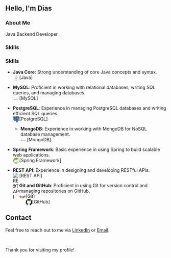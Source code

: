 ## Hello, I'm Dias 

### About Me
Java Backend Developer

### Skills 
<!-- Java Core: Strong understanding of core Java concepts and syntax. 
[img align="left" alt="Java" width="25px" src="https://raw.githubusercontent.com/github/explore/5b3600551e122a3277c2c5368af2ad5725ffa9a1/topics/java/java.png" /][Java]
Object-Oriented Programming (OOP): Experience in designing and developing applications using OOP principles.
MySQL: Proficient in working with relational databases, writing SQL queries, and managing databases.
[img align="left" alt="Java" width="25px" src="https://raw.githubusercontent.com/github/explore/5b3600551e122a3277c2c5368af2ad5725ffa9a1/topics/java/java.png" /][MySQL]
PostgreSQL: Experience in managing PostgreSQL databases and writing efficient SQL queries.
[img align="left" alt="Java" width="25px" src="https://raw.githubusercontent.com/github/explore/80688e429a7d4ef2fca1e82350fe8e3517d3494d/topics/postgresql/postgresql.png" /][PostgreSQL]
MongoDB: Experience with NoSQL databases like MongoDB for flexible schema designs.
[img align="left" alt="Java" width="25px" src="https://raw.githubusercontent.com/github/explore/80688e429a7d4ef2fca1e82350fe8e3517d3494d/topics/mongodb/mongodb.png" /][MongoDB]
Spring Framework: Basic experience in using Spring to build scalable web applications.
[img align="left" alt="Java" width="25px" src="https://raw.githubusercontent.com/github/explore/80688e429a7d4ef2fca1e82350fe8e3517d3494d/topics/spring-boot/spring-boot.png" /][Spring Framework]
REST API: Experience in designing and developing RESTful APIs.

Git and GitHub: Proficient in using Git for version control and managing repositories on GitHub.
[img align="left" alt="Java" width="25px" src="https://raw.githubusercontent.com/github/explore/9d47da057258d668c7dba9e9bb9cfcd45e2226e9/topics/git/git.png" /][Git]
[img align="left" alt="Java" width="25px" src="https://raw.githubusercontent.com/github/explore/89bdd9644f44d1b12180fd512b95574fe4c54617/topics/github-api/github-api.png" /][GitHub] -->

### Skills 
- **Java Core**: Strong understanding of core Java concepts and syntax.  
  <img align="left" alt="Java" width="20px" src="https://raw.githubusercontent.com/github/explore/5b3600551e122a3277c2c5368af2ad5725ffa9a1/topics/java/java.png" /> [Java]

- **MySQL**: Proficient in working with relational databases, writing SQL queries, and managing databases.  
  <img align="left" alt="MySQL" width="20px" src="https://raw.githubusercontent.com/github/explore/5b3600551e122a3277c2c5368af2ad5725ffa9a1/topics/mysql/mysql.png" /> [MySQL]

- **PostgreSQL**: Experience in managing PostgreSQL databases and writing efficient SQL queries.  
  <img align="left" alt="PostgreSQL" width="20px" src="https://raw.githubusercontent.com/github/explore/80688e429a7d4ef2fca1e82350fe8e3517d3494d/topics/postgresql/postgresql.png" /> [PostgreSQL]

  - **MongoDB**: Experience in working with MongoDB for NoSQL database management.  
  <img align="left" alt="MongoDB" width="20px" src="https://raw.githubusercontent.com/github/explore/051b0c8e5f5e29b9631f86cf3a2f5f8034e1e4e5/topics/mongodb/mongodb.png" /> [MongoDB]

- **Spring Framework**: Basic experience in using Spring to build scalable web applications.  
  <img align="left" alt="Spring Framework" width="20px" src="https://raw.githubusercontent.com/github/explore/086e134f3d69f5a3c4b7fbdd6b110079e8ea5a3d/topics/spring-boot/spring-boot.png" /> [Spring Framework]

- **REST API**: Experience in designing and developing RESTful APIs.  
  <img align="left" alt="REST API" width="20px" src="https://raw.githubusercontent.com/github/explore/5b3600551e122a3277c2c5368af2ad5725ffa9a1/topics/rest-api/rest-api.png" /> [REST API]

- **Git and GitHub**: Proficient in using Git for version control and managing repositories on GitHub.  
  <img align="left" alt="Git" width="20px" src="https://raw.githubusercontent.com/github/explore/9d47da057258d668c7dba9e9bb9cfcd45e2226e9/topics/git/git.png" /> [Git]  
  <img align="left" alt="GitHub" width="20px" src="https://raw.githubusercontent.com/github/explore/89bdd9644f44d1b12180fd512b95574fe4c54617/topics/github-api/github-api.png" /> [GitHub]







## Contact
Feel free to reach out to me via [LinkedIn](www.linkedin.com/in/rea1dias) or [Email](rahmanovdias13@gmail.com).

<br/>

Thank you for visiting my profile!